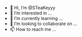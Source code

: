 - 👋 Hi, I’m @STeaKeyyy
- 👀 I’m interested in ...
- 🌱 I’m currently learning ...
- 💞️ I’m looking to collaborate on ...
- 📫 How to reach me ...

<!---
STeaKeyyy/STeaKeyyy is a ✨ special ✨ repository because its `README.md` (this file) appears on your GitHub profile.
You can click the Preview link to take a look at your changes.
--->
